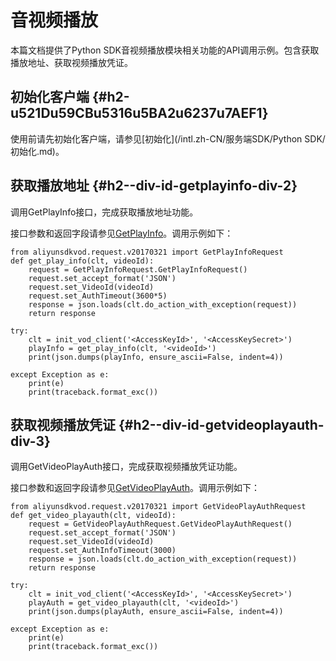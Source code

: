 音视频播放 
==========================

本篇文档提供了Python SDK音视频播放模块相关功能的API调用示例。包含获取播放地址、获取视频播放凭证。

初始化客户端 {#h2-u521Du59CBu5316u5BA2u6237u7AEF1}
--------------------------------------------

使用前请先初始化客户端，请参见[初始化](/intl.zh-CN/服务端SDK/Python SDK/初始化.md)。

获取播放地址 {#h2--div-id-getplayinfo-div-2}
--------------------------------------

调用GetPlayInfo接口，完成获取播放地址功能。

接口参数和返回字段请参见[GetPlayInfo](/intl.zh-CN/服务端API/音视频播放/获取视频播放地址.md)。调用示例如下：

    from aliyunsdkvod.request.v20170321 import GetPlayInfoRequest
    def get_play_info(clt, videoId):
        request = GetPlayInfoRequest.GetPlayInfoRequest()
        request.set_accept_format('JSON')
        request.set_VideoId(videoId)
        request.set_AuthTimeout(3600*5)
        response = json.loads(clt.do_action_with_exception(request))
        return response
    
    try:
        clt = init_vod_client('<AccessKeyId>', '<AccessKeySecret>')
        playInfo = get_play_info(clt, '<videoId>')
        print(json.dumps(playInfo, ensure_ascii=False, indent=4))
    
    except Exception as e:
        print(e)
        print(traceback.format_exc())



获取视频播放凭证 {#h2--div-id-getvideoplayauth-div-3}
---------------------------------------------

调用GetVideoPlayAuth接口，完成获取视频播放凭证功能。

接口参数和返回字段请参见[GetVideoPlayAuth](/intl.zh-CN/服务端API/音视频播放/获取视频播放凭证.md)。调用示例如下：

    from aliyunsdkvod.request.v20170321 import GetVideoPlayAuthRequest
    def get_video_playauth(clt, videoId):
        request = GetVideoPlayAuthRequest.GetVideoPlayAuthRequest()
        request.set_accept_format('JSON')
        request.set_VideoId(videoId)
        request.set_AuthInfoTimeout(3000)
        response = json.loads(clt.do_action_with_exception(request))
        return response
    
    try:
        clt = init_vod_client('<AccessKeyId>', '<AccessKeySecret>')
        playAuth = get_video_playauth(clt, '<videoId>')
        print(json.dumps(playAuth, ensure_ascii=False, indent=4))
    
    except Exception as e:
        print(e)
        print(traceback.format_exc())


